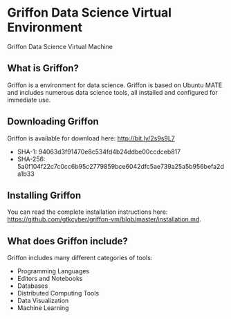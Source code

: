 # Griffon Data Science Virtual Environment
Griffon Data Science Virtual Machine

## What is Griffon?
Griffon is a environment for data science.  Griffon is based on Ubuntu MATE and includes numerous data science tools, all installed and configured for immediate use.

## Downloading Griffon
Griffon is available for download here: http://bit.ly/2s9s9L7
* SHA-1: 94063d3f91470e8c534fd4b24ddbe00ccdceb817
* SHA-256: 5a0f104f22c7c0cc6b95c2779859bce6042dfc5ae739a25a5b956befa2da1b33

## Installing Griffon
You can read the complete installation instructions here: https://github.com/gtkcyber/griffon-vm/blob/master/installation.md.

## What does Griffon include?
Griffon includes many different categories of tools:

* Programming Languages
* Editors and Notebooks
* Databases
* Distributed Computing Tools
* Data Visualization
* Machine Learning
